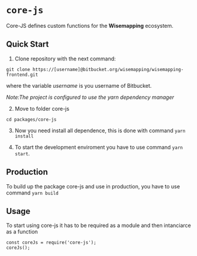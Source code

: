 # `core-js`

Core-JS defines custom functions for the **Wisemapping** ecosystem.

## Quick Start

1. Clone repository with the next command:

```
git clone https://[username]@bitbucket.org/wisemapping/wisemapping-frontend.git
```

where the variable _username_ is you username of Bitbucket.

_Note:The project is configured to use the yarn dependency manager_

2. Move to folder core-js

```
cd packages/core-js
```

3. Now you need install all dependence, this is done with command `yarn install`

4. To start the development enviroment you have to use command `yarn start`.

## Production

To build up the package core-js and use in production, you have to use command `yarn build`

## Usage

To start using core-js it has to be required as a module and then intanciarce as a function

```
const coreJs = require('core-js');
coreJs();
```
